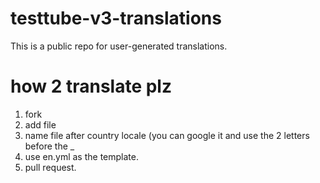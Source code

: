# testtube-v3-translations
This is a public repo for user-generated translations.
# how 2 translate plz
1. fork
2. add file
3. name file after country locale (you can google it and use the 2 letters before the _
4. use en.yml as the template.
5. pull request.
